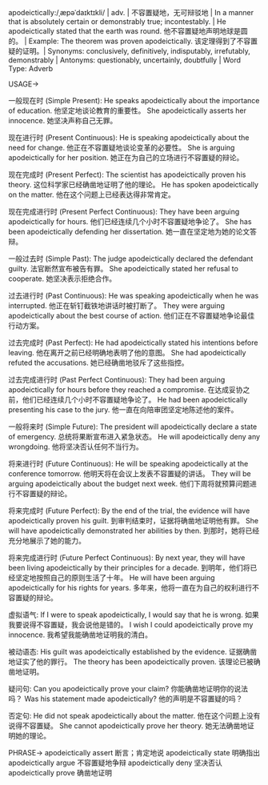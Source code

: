 apodeictically:/ˌæpəˈdaɪktɪkli/ | adv. | 不容置疑地，无可辩驳地 | In a manner that is absolutely certain or demonstrably true; incontestably. |  He apodeictically stated that the earth was round. 他不容置疑地声明地球是圆的。 | Example: The theorem was proven apodeictically.  该定理得到了不容置疑的证明。| Synonyms: conclusively, definitively, indisputably, irrefutably, demonstrably | Antonyms: questionably, uncertainly, doubtfully | Word Type: Adverb

USAGE->

一般现在时 (Simple Present):
He speaks apodeictically about the importance of education. 他坚定地谈论教育的重要性。
She apodeictically asserts her innocence.  她坚决声称自己无罪。

现在进行时 (Present Continuous):
He is speaking apodeictically about the need for change. 他正在不容置疑地谈论变革的必要性。
She is arguing apodeictically for her position. 她正在为自己的立场进行不容置疑的辩论。

现在完成时 (Present Perfect):
The scientist has apodeictically proven his theory.  这位科学家已经确凿地证明了他的理论。
He has spoken apodeictically on the matter. 他在这个问题上已经表达得非常肯定。

现在完成进行时 (Present Perfect Continuous):
They have been arguing apodeictically for hours. 他们已经连续几个小时不容置疑地争论了。
She has been apodeictically defending her dissertation. 她一直在坚定地为她的论文答辩。


一般过去时 (Simple Past):
The judge apodeictically declared the defendant guilty. 法官断然宣布被告有罪。
She apodeictically stated her refusal to cooperate. 她坚决表示拒绝合作。


过去进行时 (Past Continuous):
He was speaking apodeictically when he was interrupted. 他正在斩钉截铁地讲话时被打断了。
They were arguing apodeictically about the best course of action. 他们正在不容置疑地争论最佳行动方案。

过去完成时 (Past Perfect):
He had apodeictically stated his intentions before leaving. 他在离开之前已经明确地表明了他的意图。
She had apodeictically refuted the accusations. 她已经确凿地驳斥了这些指控。

过去完成进行时 (Past Perfect Continuous):
They had been arguing apodeictically for hours before they reached a compromise. 在达成妥协之前，他们已经连续几个小时不容置疑地争论了。
He had been apodeictically presenting his case to the jury. 他一直在向陪审团坚定地陈述他的案件。


一般将来时 (Simple Future):
The president will apodeictically declare a state of emergency. 总统将果断宣布进入紧急状态。
He will apodeictically deny any wrongdoing. 他将坚决否认任何不当行为。

将来进行时 (Future Continuous):
He will be speaking apodeictically at the conference tomorrow. 他明天将在会议上发表不容置疑的讲话。
They will be arguing apodeictically about the budget next week.  他们下周将就预算问题进行不容置疑的辩论。

将来完成时 (Future Perfect):
By the end of the trial, the evidence will have apodeictically proven his guilt. 到审判结束时，证据将确凿地证明他有罪。
She will have apodeictically demonstrated her abilities by then. 到那时，她将已经充分地展示了她的能力。

将来完成进行时 (Future Perfect Continuous):
By next year, they will have been living apodeictically by their principles for a decade. 到明年，他们将已经坚定地按照自己的原则生活了十年。
He will have been arguing apodeictically for his rights for years. 多年来，他将一直在为自己的权利进行不容置疑的辩论。


虚拟语气:
If I were to speak apodeictically, I would say that he is wrong. 如果我要说得不容置疑，我会说他是错的。
I wish I could apodeictically prove my innocence. 我希望我能确凿地证明我的清白。

被动语态:
His guilt was apodeictically established by the evidence. 证据确凿地证实了他的罪行。
The theory has been apodeictically proven. 该理论已被确凿地证明。

疑问句:
Can you apodeictically prove your claim? 你能确凿地证明你的说法吗？
Was his statement made apodeictically? 他的声明是不容置疑的吗？


否定句:
He did not speak apodeictically about the matter. 他在这个问题上没有说得不容置疑。
She cannot apodeictically prove her theory. 她无法确凿地证明她的理论。


PHRASE->
apodeictically assert  断言；肯定地说
apodeictically state  明确指出
apodeictically argue  不容置疑地争辩
apodeictically deny  坚决否认
apodeictically prove  确凿地证明

